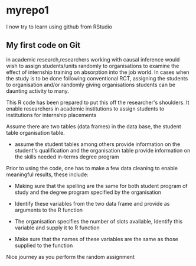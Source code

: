 # myrepo1

I now try to learn using github from RStudio

## My first code on Git
in academic research,researchers working with causal inference would wish to assign students/units randomly to organisations to examine the effect of internship training on absorption into the job world. In cases when the study is to be done following conventional RCT, assigning the students to organisation and/or randomly giving organisations students can be daunting activity to many.

This R  code has been prepared to put this off the researcher's shoulders. It enable researchers in academic institutions to assign students to institutions for internship placements

Assume there are two tables (data frames) in the data base, the student table organisation table. 
 - assume the student tables among others provide information on the student's qualification and the organisation table provide information on the skills needed in-terms degree program
 
Prior to using the code, one has to make a few data cleaning to enable meaningful results, these include:

- Making sure that the spelling are the same for both student program of study and the degree program specified by the organisation

- Identify these variables from the two data frame and provide as arguments to the R function

- The organisation specifies the number of slots available, Identify this variable and supply it to R function

- Make sure that the names of these variables are the same as those supplied to the function



Nice journey as you perform the random assignment

